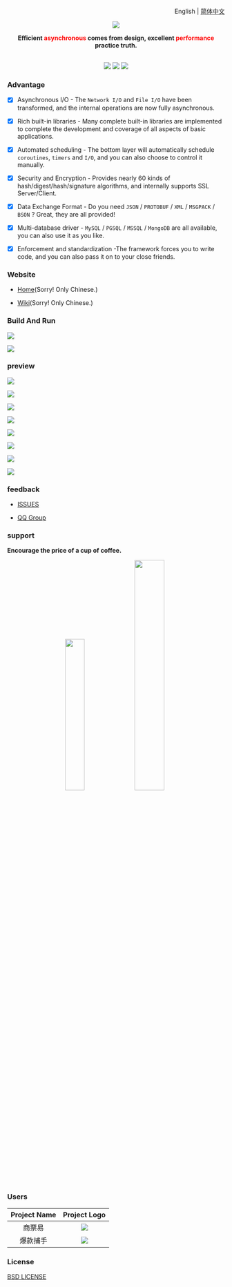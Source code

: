 <h1></h1>
<div align="right">

  English | [简体中文](./README_zh-cn.md)

</div>

<div align="center">
  <p>
    <img align="center" src="https://cfadmin.cn/images/logo.png" />
  </p>
  <b>Efficient <font color="red">asynchronous</font> comes from design, excellent <font color="red">performance</font> practice truth.</b>
  <br><br>
  <p>
    <a>
      <img src="https://img.shields.io/badge/Author-CandyMi-red.svg"/>
    </a>
    <a>
      <img src="https://img.shields.io/static/v1?label=License&message=BSD&color=green"/>
    </a>
    <a>
      <img src="https://img.shields.io/static/v1?label=Platform&message=Windows/MacOSX/BSD/Linux&color=9cf"/>
    </a>
  </p>
</div>

### Advantage

  - [x] Asynchronous I/O - The `Network I/O` and `File I/O` have been transformed, and the internal operations are now fully asynchronous.

  - [x] Rich built-in libraries - Many complete built-in libraries are implemented to complete the development and coverage of all aspects of basic applications.

  - [x] Automated scheduling - The bottom layer will automatically schedule `coroutines`, `timers` and `I/O`, and you can also choose to control it manually.

  - [x] Security and Encryption - Provides nearly 60 kinds of hash/digest/hash/signature algorithms, and internally supports SSL Server/Client.

  - [x] Data Exchange Format - Do you need `JSON` / `PROTOBUF` / `XML` / `MSGPACK` / `BSON` ? Great, they are all provided!

  - [x] Multi-database driver - `MySQL` / `PGSQL` / `MSSQL` / `MongoDB` are all available, you can also use it as you like.

  - [x] Enforcement and standardization -The framework forces you to write code, and you can also pass it on to your close friends.

### Website

  * [Home](https://cfadmin.cn/)(Sorry! Only Chinese.)

  * [Wiki](https://doc.cfadmin.cn/)(Sorry! Only Chinese.)

### Build And Run

<p><img src="https://raw.githubusercontent.com/wiki/CandyMi/cfadmin/images/build.gif"/></p>

<p><img src="https://raw.githubusercontent.com/wiki/CandyMi/cfadmin/images/run.gif"/></p>

### preview

<p><img src="https://raw.githubusercontent.com/wiki/CandyMi/cfadmin/images/pre-login.png"/></p>

<p><img src="https://raw.githubusercontent.com/wiki/CandyMi/cfadmin/images/pre-dashboard.png"/></p>

<p><img src="https://raw.githubusercontent.com/wiki/CandyMi/cfadmin/images/pre-profile.png"/></p>

<p><img src="https://raw.githubusercontent.com/wiki/CandyMi/cfadmin/images/pre-user.png"/></p>

<p><img src="https://raw.githubusercontent.com/wiki/CandyMi/cfadmin/images/pre-role.png"/></p>

<p><img src="https://raw.githubusercontent.com/wiki/CandyMi/cfadmin/images/pre-header.png"/></p>

<p><img src="https://raw.githubusercontent.com/wiki/CandyMi/cfadmin/images/pre-aside.png"/></p>

<p><img src="https://raw.githubusercontent.com/wiki/CandyMi/cfadmin/images/pre-lang.png"/></p>

### feedback

  * [ISSUES](https://github.com/CandyMi/cfadmin/issues)

  * [QQ Group](https://shang.qq.com/wpa/qunwpa?idkey=5cc977ebaf4eb17391b2c6b03eb0ee36e3d3c1871bc95ba3c96ffc426a9dc907)

### support

  **Encourage the price of a cup of coffee.**

<p align="center">
  <a><img src="https://raw.githubusercontent.com/wiki/CandyMi/cfadmin/images/zhifubao.jpeg" height="30%" width="30%"></a>
  <a><img src="https://raw.githubusercontent.com/wiki/CandyMi/cfadmin/images/weixin.jpeg" height="37%" width="37%"></a>
</p>

### Users

  |Project Name|Project Logo|
  |:-:|:-:|
  |商票易|![](https://raw.githubusercontent.com/wiki/CandyMi/cfadmin/images/company-2.png)
  |爆款捕手|![](https://raw.githubusercontent.com/wiki/CandyMi/cfadmin/images/company-1.png)|

### License

  [BSD LICENSE](https://github.com/CandyMi/cfadmin/blob/master/LICENSE)
